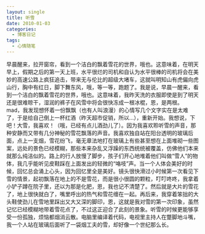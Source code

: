 ```yaml
---
layout: single
title: 听雪
date: 2010-01-03
categories:
  - 博客日记
tags:
  - 心情随笔
---
```


早晨醒来，拉开窗帘，看到一个洁白的飘着雪花的世界，哦也。这意味着，在明天早上，假期之后的第一天上班，水平很烂的司机和自认为水平很棒的司机将会在美妙的高速公路上疯狂追击，带来无与伦比的超级大堵车，这就叫明知山有虎偏向虎山行，胸中有红日，脚下舞东风，哦，等一等，跑题了。我是说，早晨一醒来，看到一个洁白的飘着雪花的世界，哦也。这意味着，我昨天洗的衣服即使是到了明天还是很难晾干，湿润的裤子在风雪中将会很快冻成一根冰棍，恩，是两根。mad，我发现想怀着一份飘飘（也有人叫浪漫）的心情写几个文字实在是太难了，于是给自己倒上一杯红酒（昨天超市促销，所以...），重新开始。我想说，下吧！大雪，我喜欢！（哦，已经有点儿酒劲儿了）。因为我喜欢聆听雪的声音，那种安静而又带有几分神秘的雪花飘落的声音。我喜欢独自站在阳台透明的玻璃后面，点上一支烟，雪花纷飞，毫无章法地打在玻璃上有些甚至想在上面堆砌一些图案，远处的景色已经模糊，那些本来杂乱又浮躁的东西统统被覆盖，仿佛他们本来就那么纯洁似的。路上的行人放慢了脚步，孩子们开心地堆着他们叫做“雪人”的物体，我几乎能听见皮鞋踩在上面发出的轻微的“咯吱”声。当一个人体会美好的时候，回忆总会涌上心头，因为回忆里全是美好。镜头很快滑过小时候第一次看见下雪的情景，起初飘落在地上的不是雪花，而是很小很圆的颗粒，叮叮咚咚，我拿着小铲子蹲在院子里，还以为那是化肥，恩，我也记不清楚了。然后就是大片的雪花了，地上很快就白了，嘴里呼出的热气和雪花缠在一起。再后来，我穿着笨拙的大头鞋使劲儿在雪地里踩出又大又深的脚印，恩，这就是我对雪的第一次印象，虽然记忆已经模糊地带着雪花点了，不过这正迎合了此刻的景象。听雪的时候更能够享受一份孤独，烦恼都烟消云散。电脑里编译着代码，电视里主持人在蹩脚地斗嘴，我一个人站在玻璃后面听了一袋烟工夫的雪，却好像一个世纪那么长。
